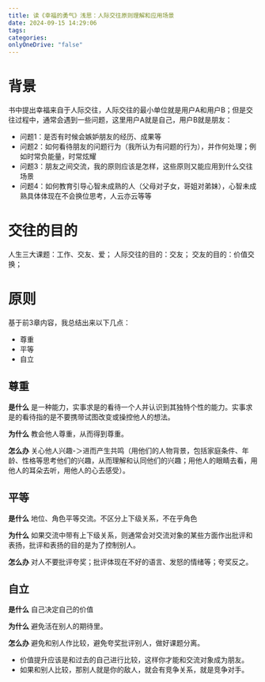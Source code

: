 ```yaml
---
title: 读《幸福的勇气》浅思：人际交往原则理解和应用场景
date: 2024-09-15 14:29:06
tags: 
categories: 
onlyOneDrive: "false"
---
```

# 背景
书中提出幸福来自于人际交往，人际交往的最小单位就是用户A和用户B；但是交往过程中，通常会遇到一些问题，这里用户A就是自己，用户B就是朋友：
- 问题1：是否有时候会嫉妒朋友的经历、成果等
- 问题2：如何看待朋友的问题行为（我所认为有问题的行为），并作何处理；例如时常负能量，时常炫耀
- 问题3：朋友之间交流，我的原则应该是怎样，这些原则又能应用到什么交往场景
- 问题4：如何教育引导心智未成熟的人（父母对子女，哥姐对弟妹），心智未成熟具体体现在不会换位思考，人云亦云等等

# 交往的目的

人生三大课题：工作、交友、爱；
人际交往的目的：交友；
交友的目的：价值交换；
# 原则
基于前3章内容，我总结出来以下几点：
- 尊重
- 平等
- 自立
## 尊重
**是什么**
是一种能力，实事求是的看待一个人并认识到其独特个性的能力。实事求是的看待指的是不要携带试图改变或操控他人的想法。

**为什么**
教会他人尊重，从而得到尊重。

**怎么办**
关心他人兴趣-＞进而产生共鸣（用他们的人物背景，包括家庭条件、年龄、性格等思考他们的兴趣，从而理解和认同他们的兴趣；用他人的眼睛去看，用他人的耳朵去听，用他人的心去感受）。

## 平等
**是什么**
地位、角色平等交流。不区分上下级关系，不在乎角色

**为什么**
如果交流中带有上下级关系，则通常会对交流对象的某些方面作出批评和表扬，批评和表扬的目的是为了控制别人。

**怎么办**
对人不要批评夸奖；批评体现在不好的语言、发怒的情绪等；夸奖反之。

## 自立
**是什么**
自己决定自己的价值

**为什么**
避免活在别人的期待里。

**怎么办**
避免和别人作比较，避免夸奖批评别人，做好课题分离。
- 价值提升应该是和过去的自己进行比较，这样你才能和交流对象成为朋友。
- 如果和别人比较，那别人就是你的敌人，就会有竞争关系，就是竞争对手。

